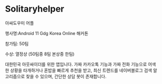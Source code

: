 # Solitaryhelper

아싸도우미 어플

행사명:Android 11 Gdg Korea Online 해커톤 

참가팀: 50팀

수상: 열정상 (50팀중 8팀 본상중 한팀)

대한민국 아웃싸이더를 위한 앱입니다.
가짜 카카오톡 기능과 가짜 전화 기능으로 어색한 상황을 타개하거나
혼밥을 빠르게 추천을 받고, 
최신 트렌드를 네이버블로그 검색 알고리즘으로 찾을 수 있으며,
간단한 상담 봇이 존재합니다. 


